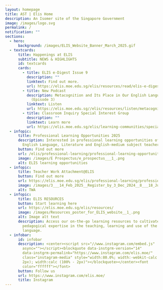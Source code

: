 ```yaml
---
layout: homepage
title: AST | Elis Home
description: An Isomer site of the Singapore Government
image: /images/logo.svg
permalink: /
notification: ""
sections:
  - hero:
      background: /images/ELIS_Website_Banner_March_2025.gif
  - textcards:
      title: Happenings at ELIS
      subtitle: NEWS & HIGHLIGHTS
      id: textcards
      cards:
        - title: ELIS e-Digest Issue 9
          description: ""
          linktext: Find out more.
          url: https://elis.moe.edu.sg/elis/resources/read/elis-e-digest-new/
        - title: New Podcast
          description: Metacognition and Its Place in Our English Language Classrooms
            (Episode 3)
          linktext: Listen
          url: https://elis.moe.edu.sg//elis/resources/listen/metacognition-and-its-place-in-our-english-language-classrooms-episode-3/
        - title: Classroom Inquiry Special Interest Group
          description: ""
          linktext: Learn more
          url: https://elis.moe.edu.sg/elis/learning-communities/special-interest-group/
  - infopic:
      title: Professional Learning Opportunities 2025
      description: Interested in professional learning opportunities offered to
        English Language, Literature and English-medium subject teachers?
      button: Find out more
      url: /elis/professional-learning/professional-learning-opportunities/
      image: /images/E Prospectus/e_prospectus___1_.png
      alt: ELIS learning opportunities
  - infopic:
      title: Teacher Work Attachment@ELIS
      button: Find out more
      url: https://elis.moe.edu.sg/elis/professional-learning/professional-learning-opportunities/teacher-work-attachment-elis/
      image: /images/3___14_Feb_2025__Register_by_3_Dec_2024__8___18_July_2025__Register_by_8_May_2025_.jpg
      alt: TWA
  - infopic:
      title: ELIS RESOURCES
      button: Start learning here
      url: https://elis.moe.edu.sg/elis/resources/
      image: /images/Resources_poster_for_ELIS_website__1_.png
      alt: Image alt text
      description: Access our on-the-go learning resources to cultivate your
        pedagogical expertise in the teaching, learning and use of the English
        language.
  - infobar:
      id: infobar
      description: <center><script src="//www.instagram.com/embed.js"
        async=""></script><blockquote data-instgrm-version="14"
        data-instgrm-permalink="https://www.instagram.com/elis.moe/"
        class="instagram-media" style="width:80.0%; width:-webkit-calc (100% -
        2px); width:calc (100% - 2px)"></blockquote></center><font
        color="ffffff"></font>
      button: Follow us
      url: https://www.instagram.com/elis.moe/
      title: Instagram
---
```

